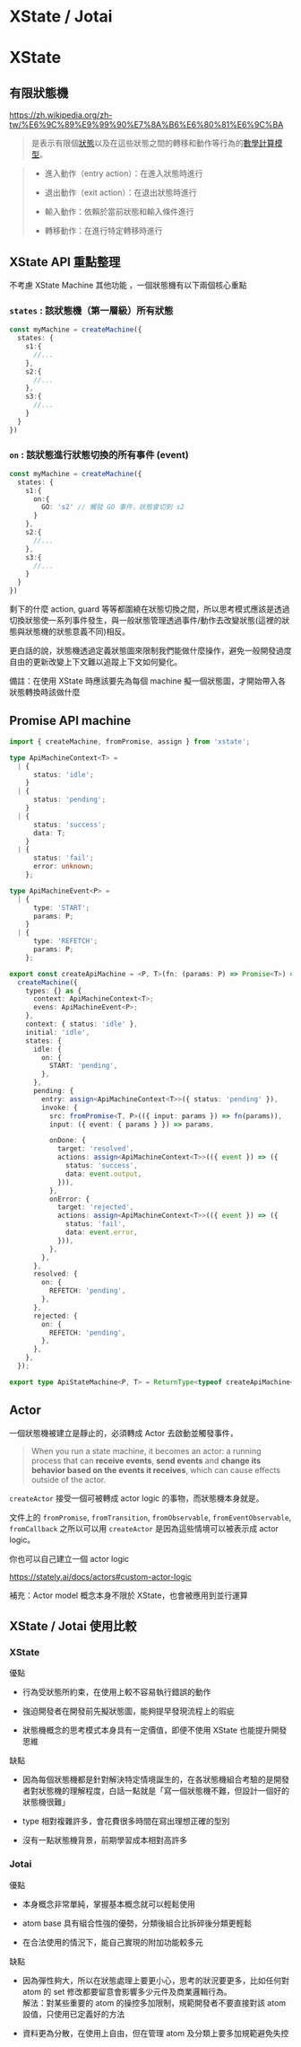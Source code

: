 # XState / Jotai

# XState

## 有限狀態機

<https://zh.wikipedia.org/zh-tw/%E6%9C%89%E9%99%90%E7%8A%B6%E6%80%81%E6%9C%BA>

> 是表示有限個[狀態](https://zh.wikipedia.org/wiki/%E7%8A%B6%E6%80%81 "狀態")以及在這些狀態之間的轉移和動作等行為的[數學計算模型](https://zh.wikipedia.org/wiki/%E8%AE%A1%E7%AE%97%E6%A8%A1%E5%9E%8B\_\\(%E6%95%B0%E5%AD%A6\\) "計算模型 (數學)")。

> - 進入動作（entry action）：在進入狀態時進行 
>
> - 退出動作（exit action）：在退出狀態時進行
>
> - 輸入動作：依賴於當前狀態和輸入條件進行
>
> - 轉移動作：在進行特定轉移時進行



## XState API 重點整理

不考慮 XState Machine 其他功能 ，一個狀態機有以下兩個核心重點

### `states` : 該狀態機（第一層級）所有狀態

```ts
const myMachine = createMachine({
  states: {
    s1:{
      //...
    },
    s2:{
      //...
    },
    s3:{
      //...
    }
  }
})
```

### `on` : 該狀態進行狀態切換的所有事件 (event)

```ts
const myMachine = createMachine({
  states: {
    s1:{
      on:{
        GO: 's2' // 觸發 GO 事件，狀態會切到 s2
      }
    },
    s2:{
      //...
    },
    s3:{
      //...
    }
  }
})
```

剩下的什麼 action, guard 等等都圍繞在狀態切換之間，所以思考模式應該是透過切換狀態使一系列事件發生，與一般狀態管理透過事件/動作去改變狀態(這裡的狀態與狀態機的狀態意義不同)相反。

更白話的說，狀態機透過定義狀態圖來限制我們能做什麼操作，避免一般開發過度自由的更新改變上下文難以追蹤上下文如何變化。

備註：在使用 XState 時應該要先為每個 machine 擬一個狀態圖，才開始帶入各狀態轉換時該做什麼

## Promise API machine

```ts
import { createMachine, fromPromise, assign } from 'xstate';

type ApiMachineContext<T> =
  | {
      status: 'idle';
    }
  | {
      status: 'pending';
    }
  | {
      status: 'success';
      data: T;
    }
  | {
      status: 'fail';
      error: unknown;
    };

type ApiMachineEvent<P> =
  | {
      type: 'START';
      params: P;
    }
  | {
      type: 'REFETCH';
      params: P;
    };

export const createApiMachine = <P, T>(fn: (params: P) => Promise<T>) =>
  createMachine({
    types: {} as {
      context: ApiMachineContext<T>;
      evens: ApiMachineEvent<P>;
    },
    context: { status: 'idle' },
    initial: 'idle',
    states: {
      idle: {
        on: {
          START: 'pending',
        },
      },
      pending: {
        entry: assign<ApiMachineContext<T>>({ status: 'pending' }),
        invoke: {
          src: fromPromise<T, P>(({ input: params }) => fn(params)),
          input: ({ event: { params } }) => params,

          onDone: {
            target: 'resolved',
            actions: assign<ApiMachineContext<T>>(({ event }) => ({
              status: 'success',
              data: event.output,
            })),
          },
          onError: {
            target: 'rejected',
            actions: assign<ApiMachineContext<T>>(({ event }) => ({
              status: 'fail',
              data: event.error,
            })),
          },
        },
      },
      resolved: {
        on: {
          REFETCH: 'pending',
        },
      },
      rejected: {
        on: {
          REFETCH: 'pending',
        },
      },
    },
  });

export type ApiStateMachine<P, T> = ReturnType<typeof createApiMachine<P, T>>;

```



## Actor

一個狀態機被建立是靜止的，必須轉成 Actor 去啟動並觸發事件，

> When you run a state machine, it becomes an actor: a running process that can **receive events**, **send events** and **change its behavior based on the events it receives**, which can cause effects outside of the actor.

`createActor` 接受一個可被轉成 actor logic 的事物，而狀態機本身就是。

文件上的 `fromPromise`, `fromTransition`, `fromObservable`, `fromEventObservable`, `fromCallback` 之所以可以用 `createActor` 是因為這些情境可以被表示成 actor logic。

你也可以自己建立一個 actor logic

<https://stately.ai/docs/actors#custom-actor-logic>



補充：Actor model 概念本身不限於 XState，也會被應用到並行運算

## XState / Jotai 使用比較

### XState

優點

- 行為受狀態所約束，在使用上較不容易執行錯誤的動作

- 強迫開發者在開發前先擬狀態圖，能夠提早發現流程上的瑕疵

- 狀態機概念的思考模式本身具有一定價值，即便不使用 XState 也能提升開發思維

缺點

- 因為每個狀態機都是針對解決特定情境誕生的，在各狀態機組合考驗的是開發者對狀態機的理解程度，白話一點就是「寫一個狀態機不難，但設計一個好的狀態機很難」

- type 相對複雜許多，會花費很多時間在寫出理想正確的型別

- 沒有一點狀態機背景，前期學習成本相對高許多

### Jotai

優點

- 本身概念非常單純，掌握基本概念就可以輕鬆使用

- atom base 具有組合性強的優勢，分類後組合比拆碎後分類更輕鬆

- 在合法使用的情況下，能自己實現的附加功能較多元

缺點

- 因為彈性夠大，所以在狀態處理上要更小心，思考的狀況要更多，比如任何對 atom 的 set 修改都要留意會影響多少元件及商業邏輯行為。\
   解法：對某些重要的 atom 的操控多加限制，規範開發者不要直接對該 atom 設值，只使用已定義好的方法

- 資料更為分散，在使用上自由，但在管理 atom 及分類上要多加規範避免失控